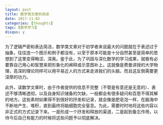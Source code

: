 ```yaml
---
layout: post
title: 数学类文章的阅读
date: 2017-11-02
categories: [thoughts]
tags: [数学学习]
disqus: y
---
```


为了逻辑严密和表达简洁，数学类文章对于初学者来说最大的问题就在于表述过于抽象，往往连一个图示和例子都没有，以至于原本可能是十分自然甚至是简单的思想到了这里变得晦涩、深奥。鉴于此，为了巩固与深化数学的学习成果，就极有必要靠自己用心和智慧来把形象化的阐释或示意图补上。这就像是费曼讲授的大学物理，高深的理论同样可以用平易近人的方式来走进我们的头脑，而且这反倒需要更深厚的功力。

此外，读数学文章时，由于作者提供的信息不完整（不管是有意还是无意的）、表述不够清晰透彻，以及自身知识储备的欠缺，一般都会有很多疑问和百思不得其解的地方。这些素材如果得不到很好的抒发和记录，就会像是肥皂泡一样，在脑海中不断地产生、堆积，直到最终将脑细胞完全窒息。为此，需要时时地将这些内容以非正式的方式记录下来。一是形成一个抒发和释放的渠道，二是起到备忘作用，以待今后自己有能力的时候将这些问题予以彻底解决。
